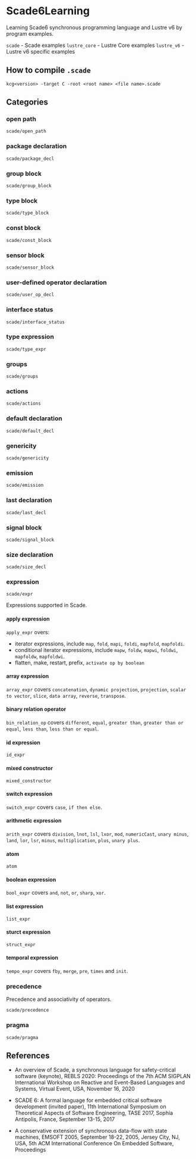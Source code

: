 # Scade6Learning

Learning Scade6 synchronous programming language and Lustre v6 by program examples.

`scade` - Scade examples
`lustre_core` - Lustre Core examples 
`lustre_v6` - Lustre v6 specific examples 

## How to compile `.scade` 

```
kcg<version> -target C -root <root name> <file name>.scade
```

## Categories 

### open path 

`scade/open_path`

### package declaration 

`scade/package_decl`

### group block 

`scade/group_block`

### type block 

`scade/type_block`

### const block 

`scade/const_block`

### sensor block 

`scade/sensor_block`

### user-defined operator declaration 

`scade/user_op_decl`

### interface status 

`scade/interface_status`

### type expression 

`scade/type_expr`

### groups 

`scade/groups`

### actions 

`scade/actions`

### default declaration 

`scade/default_decl`

### genericity 

`scade/genericity`

### emission 

`scade/emission`

### last declaration 

`scade/last_decl`

### signal block 

`scade/signal_block`

### size declaration 

`scade/size_decl`

### expression  

`scade/expr`

Expressions supported in Scade. 

#### apply expression 

`apply_expr` overs:
* iterator expressions, include `map`, `fold`, `mapi`, `foldi`, `mapfold`, `mapfoldi`.
* conditional iterator expressions, include `mapw`, `foldw`, `mapwi`, `foldwi`, `mapfoldw`, `mapfoldwi`. 
* flatten, make, restart, prefix, `activate op by boolean`

#### array expression 

`array_expr` covers `concatenation`, `dynamic projection`, `projection`, `scalar to vector`, `slice`, `data array`, `reverse`, `transpose`. 

#### binary relation operator 

`bin_relation_op` covers `different`, `equal`, `greater than`, `greater than or equal`, `less than`, `less than or equal`. 

#### id expression 

`id_expr`

#### mixed constructor 

`mixed_constructor`

#### switch expression 

`switch_expr` covers `case`, `if then else`. 

#### arithmetic expression 

`arith_expr` covers `division`, `lnot`, `lsl`, `lxor`, `mod`, `numericCast`, `unary minus`, `land`, `lor`, `lsr`, `minus`, `multiplication`, `plus`, `unary plus`. 

#### atom 

`atom`

#### boolean expression 

`bool_expr` covers `and`, `not`, `or`, `sharp`, `xor`. 

#### list expression 

`list_expr`

#### sturct expression 

`struct_expr`

#### temporal expression 

`tempo_expr` covers `fby`, `merge`, `pre`, `times` and `init`. 

### precedence 

Precedence and associativity of operators.

`scade/precedence`

### pragma 

`scade/pragma`

## References 

* An overview of Scade, a synchronous language for safety-critical software (keynote), REBLS 2020: Proceedings of the 7th ACM SIGPLAN International Workshop on Reactive and Event-Based Languages and Systems, Virtual Event, USA, November 16, 2020

* SCADE 6: A formal language for embedded critical software development (invited paper), 11th International Symposium on Theoretical Aspects of Software Engineering, TASE 2017, Sophia Antipolis, France, September 13-15, 2017

* A conservative extension of synchronous data-flow with state machines, EMSOFT 2005, September 18-22, 2005, Jersey City, NJ, USA, 5th ACM International Conference On Embedded Software, Proceedings